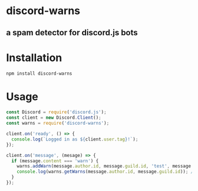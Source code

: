 # discord-warns
a spam detector for discord.js bots
---
# Installation
```
npm install discord-warns
```
# Usage
```javascript
const Discord = require('discord.js');
const client = new Discord.Client();
const warns = require('discord-warns');

client.on('ready', () => {
  console.log(`Logged in as ${client.user.tag}!`);
});

client.on('message', (mesage) => {
  if (message.content === 'warn') {
    warns.addWarn(message.author.id, message.guild.id, 'test', message.author.id);. // adds a warn to the user
    console.log(warns.getWarns(message.author.id, message.guild.id)); // gets the warns of the user
  }
});
```
